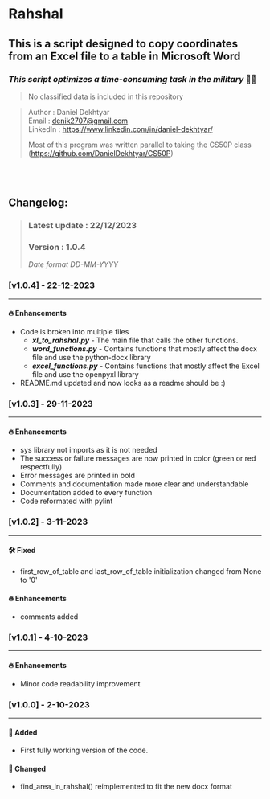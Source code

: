 # Rahshal

## This is a script designed to copy coordinates from an Excel file to a table in Microsoft Word

### *This script optimizes a time-consuming task in the military* 💂‍♂️

> No classified data is included in this repository

> Author : Daniel Dekhtyar  
> Email : denik2707@gmail.com  
> LinkedIn : https://www.linkedin.com/in/daniel-dekhtyar/  
> 
> Most of this program was written parallel to taking the CS50P class
> (https://github.com/DanielDekhtyar/CS50P)

<br></br>

## Changelog:
> ### Latest update : 22/12/2023
> ### Version : 1.0.4
> _Date format DD-MM-YYYY_

### **[v1.0.4] - 22-12-2023**
---
#### 🔥 Enhancements
- Code is broken into multiple files
    - ***xl_to_rahshal.py*** - The main file that calls the other functions.
    - ***word_functions.py*** - Contains functions that mostly affect the docx file and use the python-docx library
    - ***excel_functions.py*** - Contains functions that mostly affect the Excel file and use the openpyxl library
- README.md updated and now looks as a readme should be :)


### **[v1.0.3] - 29-11-2023**
---
#### 🔥 Enhancements
- sys library not imports as it is not needed
- The success or failure messages are now printed in color (green or red respectfully)
- Error messages are printed in bold
- Comments and documentation made more clear and understandable
- Documentation added to every function
- Code reformated with pylint

### **[v1.0.2] - 3-11-2023**
---
#### 🛠️ Fixed
- first_row_of_table and last_row_of_table initialization changed from None to '0'
#### 🔥 Enhancements
- comments added

### **[v1.0.1] - 4-10-2023**
---
#### 🔥 Enhancements
- Minor code readability improvement

### **[v1.0.0] - 2-10-2023**
---
#### 🚀 Added
- First fully working version of the code.
#### 🎨 Changed
- find_area_in_rahshal() reimplemented to fit the new docx format